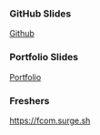 ### GitHub Slides
[Github](https://athul-ca.github.io/GH/github)
### Portfolio Slides
[Portfolio](https://athul-ca.github.io/GH/port)
### Freshers 
https://fcom.surge.sh


